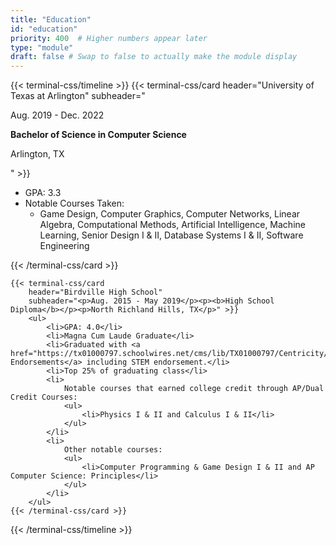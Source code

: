 ```yaml
---
title: "Education"
id: "education"
priority: 400  # Higher numbers appear later
type: "module"
draft: false # Swap to false to actually make the module display
---
```


{{< terminal-css/timeline >}}
    {{< terminal-css/card
        header="University of Texas at Arlington"
        subheader="<p>Aug. 2019 - Dec. 2022</p><p><b>Bachelor of Science in Computer Science</b></p><p>Arlington, TX</p>" >}}
        <ul>
            <li>GPA: 3.3</li>
            <li>
                Notable Courses Taken:
                <ul>
                    <li>Game Design, Computer Graphics, Computer Networks, Linear Algebra, Computational Methods, Artificial Intelligence, Machine Learning, Senior Design I & II, Database Systems I & II, Software Engineering</li>
                </ul>
            </li>
        </ul>
    {{< /terminal-css/card >}}

    {{< terminal-css/card
        header="Birdville High School"
        subheader="<p>Aug. 2015 - May 2019</p><p><b>High School Diploma</b></p><p>North Richland Hills, TX</p>" >}}
        <ul>
            <li>GPA: 4.0</li>
            <li>Magna Cum Laude Graduate</li>
            <li>Graduated with <a href="https://tx01000797.schoolwires.net/cms/lib/TX01000797/Centricity/Domain/4926/HB5_Endorsements.pdf">Multiple Endorsements</a> including STEM endorsement.</li>
            <li>Top 25% of graduating class</li>
            <li>
                Notable courses that earned college credit through AP/Dual Credit Courses:
                <ul>
                    <li>Physics I & II and Calculus I & II</li>
                </ul>
            </li>
            <li>
                Other notable courses:
                <ul>
                    <li>Computer Programming & Game Design I & II and AP Computer Science: Principles</li>
                </ul>
            </li>
        </ul>
    {{< /terminal-css/card >}}

{{< /terminal-css/timeline >}}
